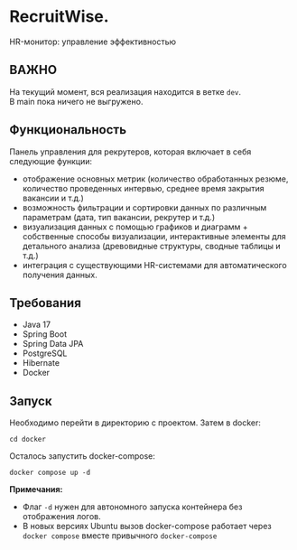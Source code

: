 # RecruitWise. 
HR-монитор: управление эффективностью
## __ВАЖНО__
На текущий момент, вся реализация находится в ветке `dev`.  
В main пока ничего не выгружено.
## Функциональность
Панель управления для рекрутеров, которая включает в себя следующие функции:
- отображение основных метрик (количество обработанных резюме, количество проведенных интервью, среднее время закрытия вакансии и т.д.)
- возможность фильтрации и сортировки данных по различным параметрам (дата, тип вакансии, рекрутер и т.д.)
- визуализация данных с помощью графиков и диаграмм + собственные способы визуализации, интерактивные элементы для детального анализа (древовидные структуры, сводные таблицы и т.д.)
- интеграция с существующими HR-системами для автоматического получения данных.
## Требования
- Java 17
- Spring Boot
- Spring Data JPA
- PostgreSQL
- Hibernate
- Docker
## Запуск
Необходимо перейти в директорию с проектом. Затем в docker:
```
cd docker
```
Осталось запустить docker-compose:  
```
docker compose up -d
```
__Примечания:__
- Флаг `-d` нужен для автономного запуска контейнера без отображения логов.
- В новых версиях Ubuntu вызов docker-compose работает через `docker compose` вместе привычного `docker-compose`

